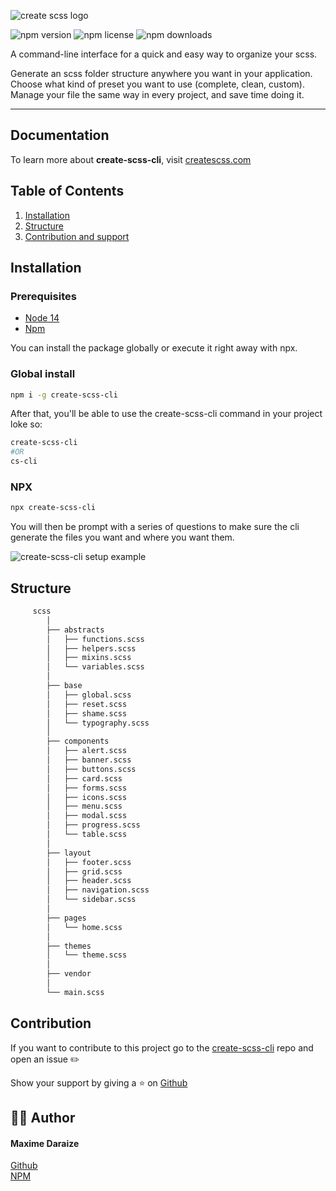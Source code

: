 ![create scss logo](https://res.cloudinary.com/mdaraize/image/upload/v1632068278/create-scss-cli/LOGO_create-scss-cli_sztji2.png)

![npm version](https://img.shields.io/npm/v/create-scss-cli)
![npm license](https://img.shields.io/npm/l/create-scss-cli?color=%2321bab3)
![npm downloads](https://img.shields.io/npm/dt/create-scss-cli)

A command-line interface for a quick and easy way to organize your scss.  

Generate an scss folder structure anywhere you want in your application. 
Choose what kind of preset you want to use (complete, clean, custom). Manage your file the same way in every project, and save time doing it. 

<hr>

## Documentation

To learn more about **create-scss-cli**, visit [createscss.com](https://www.createscss.com/)


## Table of Contents

1. [Installation](#installation)
2. [Structure](#structure)
3. [Contribution and support](#contribution)

## Installation

### Prerequisites

- [Node 14](https://nodejs.org/en/)
- [Npm](https://www.npmjs.com)

You can install the package globally or execute it right away with npx.

### Global install

```sh
npm i -g create-scss-cli
```

After that, you'll be able to use the create-scss-cli command in your project loke so:

```sh
create-scss-cli
#OR
cs-cli
```

### NPX

```sh
npx create-scss-cli
```

You will then be prompt with a series of questions to make sure the cli generate the files you want and where you want them.

<img src="https://res.cloudinary.com/mdaraize/image/upload/v1632598329/create-scss-cli/carbon-cli_dvcu4y.png" alt="create-scss-cli setup example">

## Structure

```bash
     scss
        │
        ├── abstracts
        │   ├── functions.scss
        │   ├── helpers.scss
        │   ├── mixins.scss
        │   └── variables.scss
        │
        ├── base
        │   ├── global.scss
        │   ├── reset.scss
        │   ├── shame.scss
        │   └── typography.scss
        │
        ├── components
        │   ├── alert.scss
        │   ├── banner.scss
        │   ├── buttons.scss
        │   ├── card.scss
        │   ├── forms.scss
        │   ├── icons.scss
        │   ├── menu.scss
        │   ├── modal.scss
        │   ├── progress.scss
        │   └── table.scss
        │
        ├── layout
        │   ├── footer.scss
        │   ├── grid.scss
        │   ├── header.scss
        │   ├── navigation.scss
        │   └── sidebar.scss
        │
        ├── pages
        │   └── home.scss
        │
        ├── themes
        │   └── theme.scss
        │
        ├── vendor
        │
        └── main.scss

```
## Contribution

If you want to contribute to this project go to the [create-scss-cli](https://github.com/maximedaraize/create-scss-cli/issues) repo and open an issue ✏️

Show your support by giving a ⭐️ on [Github](https://github.com/maximedaraize/create-scss-cli)

## 🙋‍♂️ Author

#### Maxime Daraize

[Github](https://github.com/maximedaraize/) <br>
[NPM](https://www.npmjs.com/package/create-scss-cli)
